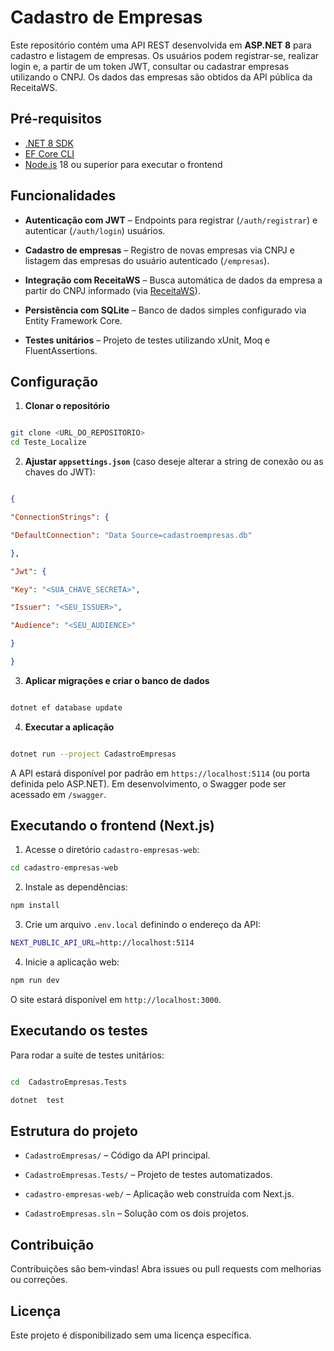 
# Cadastro de Empresas

  

Este repositório contém uma API REST desenvolvida em **ASP.NET 8** para cadastro e listagem de empresas. Os usuários podem registrar-se, realizar login e, a partir de um token JWT, consultar ou cadastrar empresas utilizando o CNPJ. Os dados das empresas são obtidos da API pública da ReceitaWS.

## Pré-requisitos

- [.NET 8 SDK](https://dotnet.microsoft.com/en-us/download)
- [EF Core CLI](https://learn.microsoft.com/ef/core/cli/dotnet)
- [Node.js](https://nodejs.org/) 18 ou superior para executar o frontend

## Funcionalidades

  

-  **Autenticação com JWT** – Endpoints para registrar (`/auth/registrar`) e autenticar (`/auth/login`) usuários.

-  **Cadastro de empresas** – Registro de novas empresas via CNPJ e listagem das empresas do usuário autenticado (`/empresas`).

-  **Integração com ReceitaWS** – Busca automática de dados da empresa a partir do CNPJ informado (via [ReceitaWS](https://www.receitaws.com.br/)).

-  **Persistência com SQLite** – Banco de dados simples configurado via Entity Framework Core.

-  **Testes unitários** – Projeto de testes utilizando xUnit, Moq e FluentAssertions.

  

## Configuração

  

1.  **Clonar o repositório**

```bash

git clone <URL_DO_REPOSITORIO>
cd Teste_Localize

```

2.  **Ajustar `appsettings.json`** (caso deseje alterar a string de conexão ou as chaves do JWT):

```json

{

"ConnectionStrings": {

"DefaultConnection": "Data Source=cadastroempresas.db"

},

"Jwt": {

"Key": "<SUA_CHAVE_SECRETA>",

"Issuer": "<SEU_ISSUER>",

"Audience": "<SEU_AUDIENCE>"

}

}

```

3.  **Aplicar migrações e criar o banco de dados**

```bash

dotnet ef database update

```

4.  **Executar a aplicação**

```bash

dotnet run --project CadastroEmpresas

```

  

A API estará disponível por padrão em `https://localhost:5114` (ou porta definida pelo ASP.NET). Em desenvolvimento, o Swagger pode ser acessado em `/swagger`.


## Executando o frontend (Next.js)

1. Acesse o diretório `cadastro-empresas-web`:

```bash
cd cadastro-empresas-web
```

2. Instale as dependências:

```bash
npm install
```

3. Crie um arquivo `.env.local` definindo o endereço da API:

```bash
NEXT_PUBLIC_API_URL=http://localhost:5114
```

4. Inicie a aplicação web:

```bash
npm run dev
```

O site estará disponível em `http://localhost:3000`.

## Executando os testes

  

Para rodar a suíte de testes unitários:

  

```bash

cd  CadastroEmpresas.Tests

dotnet  test

```

  

## Estrutura do projeto

  

-  `CadastroEmpresas/` – Código da API principal.

-  `CadastroEmpresas.Tests/` – Projeto de testes automatizados.

-  `cadastro-empresas-web/` – Aplicação web construída com Next.js.

-  `CadastroEmpresas.sln` – Solução com os dois projetos.

  

## Contribuição

  

Contribuições são bem‑vindas! Abra issues ou pull requests com melhorias ou correções.

  

## Licença

  

Este projeto é disponibilizado sem uma licença específica.
